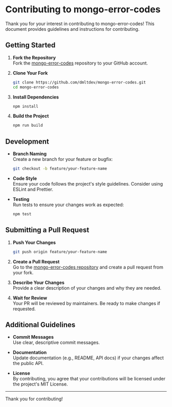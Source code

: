 # Contributing to mongo-error-codes

Thank you for your interest in contributing to mongo-error-codes! This document provides guidelines and instructions for contributing.

## Getting Started

1. **Fork the Repository**  
   Fork the [mongo-error-codes](https://github.com/dmltdev/mongo-error-codes) repository to your GitHub account.

2. **Clone Your Fork**

   ```sh
   git clone https://github.com/dmltdev/mongo-error-codes.git
   cd mongo-error-codes
   ```

3. **Install Dependencies**

   ```sh
   npm install
   ```

4. **Build the Project**
   ```sh
   npm run build
   ```

## Development

- **Branch Naming**  
  Create a new branch for your feature or bugfix:

  ```sh
  git checkout -b feature/your-feature-name
  ```

- **Code Style**  
  Ensure your code follows the project's style guidelines. Consider using ESLint and Prettier.

- **Testing**  
  Run tests to ensure your changes work as expected:
  ```sh
  npm test
  ```

## Submitting a Pull Request

1. **Push Your Changes**

   ```sh
   git push origin feature/your-feature-name
   ```

2. **Create a Pull Request**  
   Go to the [mongo-error-codes repository](https://github.com/dmltdev/mongo-error-codes) and create a pull request from your fork.

3. **Describe Your Changes**  
   Provide a clear description of your changes and why they are needed.

4. **Wait for Review**  
   Your PR will be reviewed by maintainers. Be ready to make changes if requested.

## Additional Guidelines

- **Commit Messages**  
  Use clear, descriptive commit messages.

- **Documentation**  
  Update documentation (e.g., README, API docs) if your changes affect the public API.

- **License**  
  By contributing, you agree that your contributions will be licensed under the project's MIT License.

---

Thank you for contributing!
